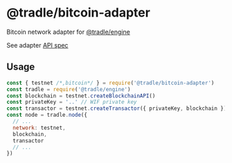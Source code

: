 
# @tradle/bitcoin-adapter

Bitcoin network adapter for [@tradle/engine](https://github.com/tradle/engine)

See adapter [API spec](https://github.com/tradle/engine/blob/eth/adapter.md)

## Usage

```js
const { testnet /*,bitcoin*/ } = require('@tradle/bitcoin-adapter')
const tradle = require('@tradle/engine')
const blockchain = testnet.createBlockchainAPI()
const privateKey = '..' // WIF private key
const transactor = testnet.createTransactor({ privateKey, blockchain })
const node = tradle.node({
  // ...
  network: testnet,
  blockchain,
  transactor
  // ...
})

```
